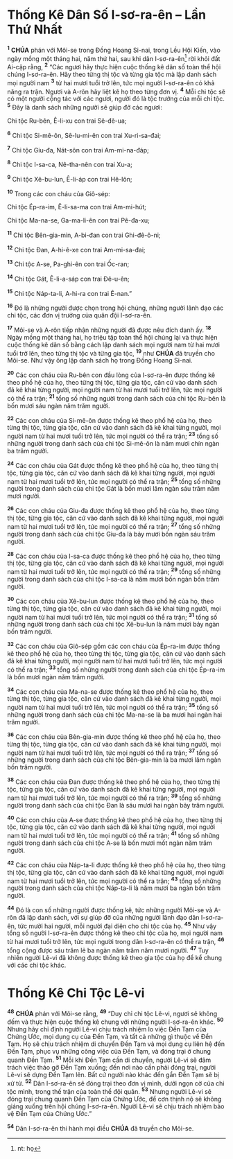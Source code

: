 # Thống Kê Dân Số I-sơ-ra-ên – Lần Thứ Nhất
<sup><b>1</b></sup> **CHÚA** phán với Môi-se trong Đồng Hoang Si-nai, trong Lều Hội Kiến, vào ngày mồng một tháng hai, năm thứ hai, sau khi dân I-sơ-ra-ên[^1-8065e9b8-937d-488d-873a-1ff178a90b5d] rời khỏi đất Ai-cập rằng, <sup><b>2</b></sup> “Các ngươi hãy thực hiện cuộc thống kê dân số toàn thể hội chúng I-sơ-ra-ên. Hãy theo từng thị tộc và từng gia tộc mà lập danh sách mọi người nam <sup><b>3</b></sup> từ hai mươi tuổi trở lên, tức mọi người I-sơ-ra-ên có khả năng ra trận. Ngươi và A-rôn hãy liệt kê họ theo từng đơn vị. <sup><b>4</b></sup> Mỗi chi tộc sẽ có một người cộng tác với các ngươi, người đó là tộc trưởng của mỗi chi tộc. <sup><b>5</b></sup> Đây là danh sách những người sẽ giúp đỡ các ngươi:

Chi tộc Ru-bên, Ê-li-xu con trai Sê-đê-ua;

<sup><b>6</b></sup> Chi tộc Si-mê-ôn, Sê-lu-mi-ên con trai Xu-ri-sa-đai;

<sup><b>7</b></sup> Chi tộc Giu-đa, Nát-sôn con trai Am-mi-na-đáp;

<sup><b>8</b></sup> Chi tộc I-sa-ca, Nê-tha-nên con trai Xu-a;

<sup><b>9</b></sup> Chi tộc Xê-bu-lun, Ê-li-áp con trai Hê-lôn;

<sup><b>10</b></sup> Trong các con cháu của Giô-sép:

Chi tộc Ép-ra-im, Ê-li-sa-ma con trai Am-mi-hút;

Chi tộc Ma-na-se, Ga-ma-li-ên con trai Pê-đa-xu;

<sup><b>11</b></sup> Chi tộc Bên-gia-min, A-bi-đan con trai Ghi-đê-ô-ni;

<sup><b>12</b></sup> Chi tộc Đan, A-hi-ê-xe con trai Am-mi-sa-đai;

<sup><b>13</b></sup> Chi tộc A-se, Pa-ghi-ên con trai Ốc-ran;

<sup><b>14</b></sup> Chi tộc Gát, Ê-li-a-sáp con trai Đê-u-ên;

<sup><b>15</b></sup> Chi tộc Náp-ta-li, A-hi-ra con trai Ê-nan.”

<sup><b>16</b></sup> Đó là những người được chọn trong hội chúng, những người lãnh đạo các chi tộc, các đơn vị trưởng của quân đội I-sơ-ra-ên.

<sup><b>17</b></sup> Môi-se và A-rôn tiếp nhận những người đã được nêu đích danh ấy. <sup><b>18</b></sup> Ngày mồng một tháng hai, họ triệu tập toàn thể hội chúng lại và thực hiện cuộc thống kê dân số bằng cách lập danh sách mọi người nam từ hai mươi tuổi trở lên, theo từng thị tộc và từng gia tộc, <sup><b>19</b></sup> như **CHÚA** đã truyền cho Môi-se. Như vậy ông lập danh sách họ trong Đồng Hoang Si-nai.

<sup><b>20</b></sup> Các con cháu của Ru-bên con đầu lòng của I-sơ-ra-ên được thống kê theo phổ hệ của họ, theo từng thị tộc, từng gia tộc, căn cứ vào danh sách đã kê khai từng người, mọi người nam từ hai mươi tuổi trở lên, tức mọi người có thể ra trận; <sup><b>21</b></sup> tổng số những người trong danh sách của chi tộc Ru-bên là bốn mươi sáu ngàn năm trăm người.

<sup><b>22</b></sup> Các con cháu của Si-mê-ôn được thống kê theo phổ hệ của họ, theo từng thị tộc, từng gia tộc, căn cứ vào danh sách đã kê khai từng người, mọi người nam từ hai mươi tuổi trở lên, tức mọi người có thể ra trận; <sup><b>23</b></sup> tổng số những người trong danh sách của chi tộc Si-mê-ôn là năm mươi chín ngàn ba trăm người.

<sup><b>24</b></sup> Các con cháu của Gát được thống kê theo phổ hệ của họ, theo từng thị tộc, từng gia tộc, căn cứ vào danh sách đã kê khai từng người, mọi người nam từ hai mươi tuổi trở lên, tức mọi người có thể ra trận; <sup><b>25</b></sup> tổng số những người trong danh sách của chi tộc Gát là bốn mươi lăm ngàn sáu trăm năm mươi người.

<sup><b>26</b></sup> Các con cháu của Giu-đa được thống kê theo phổ hệ của họ, theo từng thị tộc, từng gia tộc, căn cứ vào danh sách đã kê khai từng người, mọi người nam từ hai mươi tuổi trở lên, tức mọi người có thể ra trận; <sup><b>27</b></sup> tổng số những người trong danh sách của chi tộc Giu-đa là bảy mươi bốn ngàn sáu trăm người.

<sup><b>28</b></sup> Các con cháu của I-sa-ca được thống kê theo phổ hệ của họ, theo từng thị tộc, từng gia tộc, căn cứ vào danh sách đã kê khai từng người, mọi người nam từ hai mươi tuổi trở lên, tức mọi người có thể ra trận; <sup><b>29</b></sup> tổng số những người trong danh sách của chi tộc I-sa-ca là năm mươi bốn ngàn bốn trăm người.

<sup><b>30</b></sup> Các con cháu của Xê-bu-lun được thống kê theo phổ hệ của họ, theo từng thị tộc, từng gia tộc, căn cứ vào danh sách đã kê khai từng người, mọi người nam từ hai mươi tuổi trở lên, tức mọi người có thể ra trận; <sup><b>31</b></sup> tổng số những người trong danh sách của chi tộc Xê-bu-lun là năm mươi bảy ngàn bốn trăm người.

<sup><b>32</b></sup> Các con cháu của Giô-sép gồm các con cháu của Ép-ra-im được thống kê theo phổ hệ của họ, theo từng thị tộc, từng gia tộc, căn cứ vào danh sách đã kê khai từng người, mọi người nam từ hai mươi tuổi trở lên, tức mọi người có thể ra trận; <sup><b>33</b></sup> tổng số những người trong danh sách của chi tộc Ép-ra-im là bốn mươi ngàn năm trăm người.

<sup><b>34</b></sup> Các con cháu của Ma-na-se được thống kê theo phổ hệ của họ, theo từng thị tộc, từng gia tộc, căn cứ vào danh sách đã kê khai từng người, mọi người nam từ hai mươi tuổi trở lên, tức mọi người có thể ra trận; <sup><b>35</b></sup> tổng số những người trong danh sách của chi tộc Ma-na-se là ba mươi hai ngàn hai trăm người.

<sup><b>36</b></sup> Các con cháu của Bên-gia-min được thống kê theo phổ hệ của họ, theo từng thị tộc, từng gia tộc, căn cứ vào danh sách đã kê khai từng người, mọi người nam từ hai mươi tuổi trở lên, tức mọi người có thể ra trận; <sup><b>37</b></sup> tổng số những người trong danh sách của chi tộc Bên-gia-min là ba mươi lăm ngàn bốn trăm người.

<sup><b>38</b></sup> Các con cháu của Đan được thống kê theo phổ hệ của họ, theo từng thị tộc, từng gia tộc, căn cứ vào danh sách đã kê khai từng người, mọi người nam từ hai mươi tuổi trở lên, tức mọi người có thể ra trận; <sup><b>39</b></sup> tổng số những người trong danh sách của chi tộc Đan là sáu mươi hai ngàn bảy trăm người.

<sup><b>40</b></sup> Các con cháu của A-se được thống kê theo phổ hệ của họ, theo từng thị tộc, từng gia tộc, căn cứ vào danh sách đã kê khai từng người, mọi người nam từ hai mươi tuổi trở lên, tức mọi người có thể ra trận; <sup><b>41</b></sup> tổng số những người trong danh sách của chi tộc A-se là bốn mươi mốt ngàn năm trăm người.

<sup><b>42</b></sup> Các con cháu của Náp-ta-li được thống kê theo phổ hệ của họ, theo từng thị tộc, từng gia tộc, căn cứ vào danh sách đã kê khai từng người, mọi người nam từ hai mươi tuổi trở lên, tức mọi người có thể ra trận; <sup><b>43</b></sup> tổng số những người trong danh sách của chi tộc Náp-ta-li là năm mươi ba ngàn bốn trăm người.

<sup><b>44</b></sup> Đó là con số những người được thống kê, tức những người Môi-se và A-rôn đã lập danh sách, với sự giúp đỡ của những người lãnh đạo dân I-sơ-ra-ên, tức mười hai người, mỗi người đại diện cho chi tộc của họ. <sup><b>45</b></sup> Như vậy tổng số người I-sơ-ra-ên được thống kê theo chi tộc của họ, mọi người nam từ hai mươi tuổi trở lên, tức mọi người trong dân I-sơ-ra-ên có thể ra trận, <sup><b>46</b></sup> tổng cộng được sáu trăm lẻ ba ngàn năm trăm năm mươi người. <sup><b>47</b></sup> Tuy nhiên người Lê-vi đã không được thống kê theo gia tộc của họ để kể chung với các chi tộc khác.

# Thống Kê Chi Tộc Lê-vi
<sup><b>48</b></sup> **CHÚA** phán với Môi-se rằng, <sup><b>49</b></sup> “Duy chỉ chi tộc Lê-vi, ngươi sẽ không đếm và thực hiện cuộc thống kê chung với những người I-sơ-ra-ên khác. <sup><b>50</b></sup> Nhưng hãy chỉ định người Lê-vi chịu trách nhiệm lo việc Đền Tạm của Chứng Ước, mọi dụng cụ của Đền Tạm, và tất cả những gì thuộc về Đền Tạm. Họ sẽ chịu trách nhiệm di chuyển Đền Tạm và mọi dụng cụ liên hệ đến Đền Tạm, phục vụ những công việc của Đền Tạm, và đóng trại ở chung quanh Đền Tạm. <sup><b>51</b></sup> Mỗi khi Đền Tạm cần di chuyển, người Lê-vi sẽ đảm trách việc tháo gỡ Đền Tạm xuống; đến nơi nào cần phải đóng trại, người Lê-vi sẽ dựng Đền Tạm lên. Bất cứ người nào khác đến gần Đền Tạm sẽ bị xử tử. <sup><b>52</b></sup> Dân I-sơ-ra-ên sẽ đóng trại theo đơn vị mình, dưới ngọn cờ của chi tộc mình, trong thế trận của toàn thể đội quân. <sup><b>53</b></sup> Nhưng người Lê-vi sẽ đóng trại chung quanh Đền Tạm của Chứng Ước, để cơn thịnh nộ sẽ không giáng xuống trên hội chúng I-sơ-ra-ên. Người Lê-vi sẽ chịu trách nhiệm bảo vệ Đền Tạm của Chứng Ước.”

<sup><b>54</b></sup> Dân I-sơ-ra-ên thi hành mọi điều **CHÚA** đã truyền cho Môi-se.

[^1-8065e9b8-937d-488d-873a-1ff178a90b5d]: nt: họ